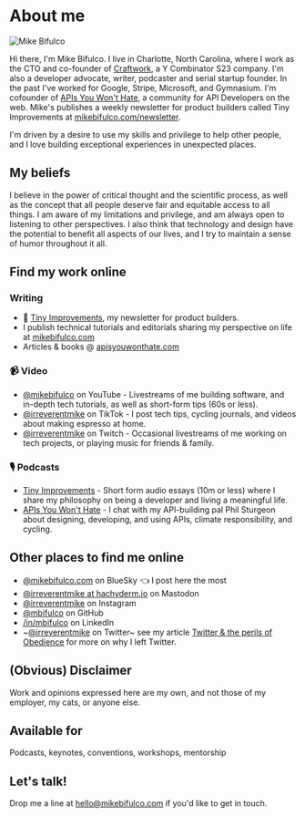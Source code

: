 # About me

![Mike Bifulco](https://github.com/mbifulco/mbifulco/blob/main/banner.jpeg?raw=true)

Hi there, I'm Mike Bifulco. I live in Charlotte, North Carolina, where I work as the CTO and co-founder of [Craftwork](https://craftwork.com), a Y Combinator S23 company. I'm also a developer advocate, writer, podcaster and serial startup founder. In the past I've worked for Google, Stripe, Microsoft, and Gymnasium. I'm cofounder of [APIs You Won't Hate](https://apisyouwonthate.com), a community for API Developers on the web. Mike's publishes a weekly newsletter for product builders called Tiny Improvements at [mikebifulco.com/newsletter](https://mikebifulco.com/newsletter).


I'm driven by a desire to use my skills and privilege to help other people, and I love building exceptional experiences in unexpected places.

## My beliefs

I believe in the power of critical thought and the scientific process, as well as the concept that all people deserve fair and equitable access to all things. I am aware of my limitations and privilege, and am always open to listening to other perspectives. I also think that technology and design have the potential to benefit all aspects of our lives, and I try to maintain a sense of humor throughout it all.

## Find my work online

### Writing

- 💌 [Tiny Improvements](https://mikebifulco.com/newsletter), my newsletter for product builders.
- I publish technical tutorials and editorials sharing my perspective on life at [mikebifulco.com](https://mikebifulco.com)
- Articles & books @ [apisyouwonthate.com](https://apisyouwonthate.com)

### 📹 Video

- [@mikebifulco](https://youtube.com/@mikebifulco) on YouTube - Livestreams of me building software, and in-depth tech tutorials, as well as short-form tips (60s or less).
- [@irreverentmike](https://tiktok.com/@irreverentmike) on TikTok - I post tech tips, cycling journals, and videos about making espresso at home.
- [@irreverentmike](https://www.twitch.tv/irreverentmike) on Twitch - Occasional livestreams of me working on tech projects, or playing music for friends & family.

### 🎙️ Podcasts

- [Tiny Improvements](https://mikebifulco.com/podcast) - Short form audio essays (10m or less) where I share my philosophy on being a developer and living a meaningful life.
- [APIs You Won't Hate](https://apisyouwonthate.com/podcast) - I chat with my API-building pal Phil Sturgeon about designing, developing, and using APIs, climate responsibility, and cycling.

## Other places to find me online

- [@mikebifulco.com](https://bsky.app/profile/mikebifulco.com) on BlueSky 👈 I post here the most
- <a rel="me" href="https://hachyderm.io/@irreverentmike">@irreverentmike at hachyderm.io</a> on Mastodon
- [@irreverentmike](http://instagram.com/irreverentmike) on Instagram
- [@mbifulco](https://github.com/mbifulco) on GitHub
- [/in/mbifulco](https://linkedin.com/in/mbifulco) on LinkedIn
- ~[@irreverentmike](https://twitter.com/irreverentmike) on Twitter~ see my article [Twitter & the perils of Obedience](https://mikebifulco.com/posts/twitter-and-the-perils-of-obedience) for more on why I left Twitter.

## (Obvious) Disclaimer

Work and opinions expressed here are my own, and not those of my employer, my cats, or anyone else.

## Available for

Podcasts, keynotes, conventions, workshops, mentorship

## Let's talk!
Drop me a line at hello@mikebifulco.com if you'd like to get in touch.
